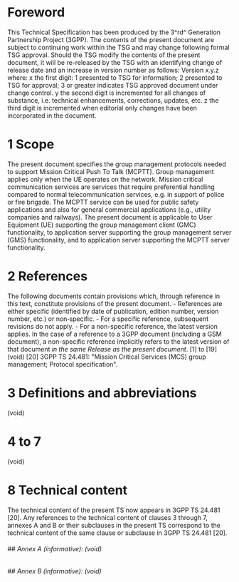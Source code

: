 # Foreword
This Technical Specification has been produced by the 3^rd^ Generation
Partnership Project (3GPP).
The contents of the present document are subject to continuing work within the
TSG and may change following formal TSG approval. Should the TSG modify the
contents of the present document, it will be re-released by the TSG with an
identifying change of release date and an increase in version number as
follows:
Version x.y.z
where:
x the first digit:
1 presented to TSG for information;
2 presented to TSG for approval;
3 or greater indicates TSG approved document under change control.
y the second digit is incremented for all changes of substance, i.e. technical
enhancements, corrections, updates, etc.
z the third digit is incremented when editorial only changes have been
incorporated in the document.
# 1 Scope
The present document specifies the group management protocols needed to
support Mission Critical Push To Talk (MCPTT). Group management applies only
when the UE operates on the network.
Mission critical communication services are services that require preferential
handling compared to normal telecommunication services, e.g. in support of
police or fire brigade.
The MCPTT service can be used for public safety applications and also for
general commercial applications (e.g., utility companies and railways).
The present document is applicable to User Equipment (UE) supporting the group
management client (GMC) functionality, to application server supporting the
group management server (GMS) functionality, and to application server
supporting the MCPTT server functionality.
# 2 References
The following documents contain provisions which, through reference in this
text, constitute provisions of the present document.
\- References are either specific (identified by date of publication, edition
number, version number, etc.) or non‑specific.
\- For a specific reference, subsequent revisions do not apply.
\- For a non-specific reference, the latest version applies. In the case of a
reference to a 3GPP document (including a GSM document), a non-specific
reference implicitly refers to the latest version of that document _in the
same Release as the present document_.
[1] to [19] (void)
[20] 3GPP TS 24.481: \"Mission Critical Services (MCS) group management;
Protocol specification\".
# 3 Definitions and abbreviations
(void)
# 4 to 7
(void)
# 8 Technical content
The technical content of the present TS now appears in 3GPP TS 24.481 [20].
Any references to the technical content of clauses 3 through 7, annexes A and
B or their subclauses in the present TS correspond to the technical content of
the same clause or subclause in 3GPP TS 24.481 [20].
###### ## Annex A (informative): (void)
###### ## Annex B (informative): (void)
#
